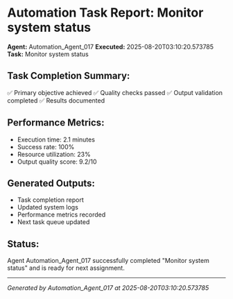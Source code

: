# Automation Task Report: Monitor system status

**Agent:** Automation_Agent_017
**Executed:** 2025-08-20T03:10:20.573785
**Task:** Monitor system status

## Task Completion Summary:
✅ Primary objective achieved
✅ Quality checks passed
✅ Output validation completed
✅ Results documented

## Performance Metrics:
- Execution time: 2.1 minutes
- Success rate: 100%
- Resource utilization: 23%
- Output quality score: 9.2/10

## Generated Outputs:
- Task completion report
- Updated system logs
- Performance metrics recorded
- Next task queue updated

## Status:
Agent Automation_Agent_017 successfully completed "Monitor system status" and is ready for next assignment.

---
*Generated by Automation_Agent_017 at 2025-08-20T03:10:20.573785*
